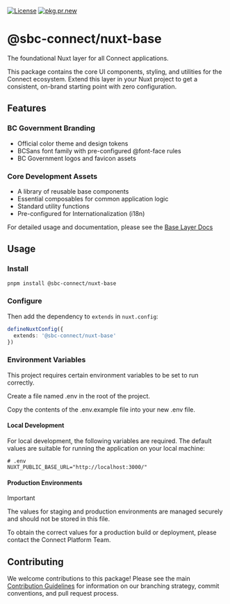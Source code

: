 [![License](https://img.shields.io/badge/License-BSD%203%20Clause-blue.svg)](LICENSE) [![pkg.pr.new](https://pkg.pr.new/badge/OWNER/REPO)](https://pkg.pr.new/~/bcgov/connect-nuxt)

# @sbc-connect/nuxt-base
The foundational Nuxt layer for all Connect applications.

This package contains the core UI components, styling, and utilities for the Connect ecosystem. Extend this layer in your Nuxt project to get a consistent, on-brand starting point with zero configuration.

## Features

### BC Government Branding
- Official color theme and design tokens
- BCSans font family with pre-configured @font-face rules
- BC Government logos and favicon assets

### Core Development Assets
- A library of reusable base components
- Essential composables for common application logic
- Standard utility functions
- Pre-configured for Internationalization (i18n)

For detailed usage and documentation, please see the [Base Layer Docs](../../../docs/packages/layers/base/intro.md)

## Usage

### Install
```bash
pnpm install @sbc-connect/nuxt-base
```

### Configure
Then add the dependency to `extends` in `nuxt.config`:

```ts
defineNuxtConfig({
  extends: '@sbc-connect/nuxt-base'
})
```

### Environment Variables
This project requires certain environment variables to be set to run correctly.

Create a file named .env in the root of the project.

Copy the contents of the .env.example file into your new .env file.

#### Local Development
For local development, the following variables are required. The default values are suitable for running the application on your local machine:

```
# .env
NUXT_PUBLIC_BASE_URL="http://localhost:3000/"
```

#### Production Environments
> [!IMPORTANT]
> The values for staging and production environments are managed securely and should not be stored in this file.

To obtain the correct values for a production build or deployment, please contact the Connect Platform Team.

## Contributing

We welcome contributions to this package! Please see the main [Contribution Guidelines](../../../CONTRIBUTING.md) for information on our branching strategy, commit conventions, and pull request process.